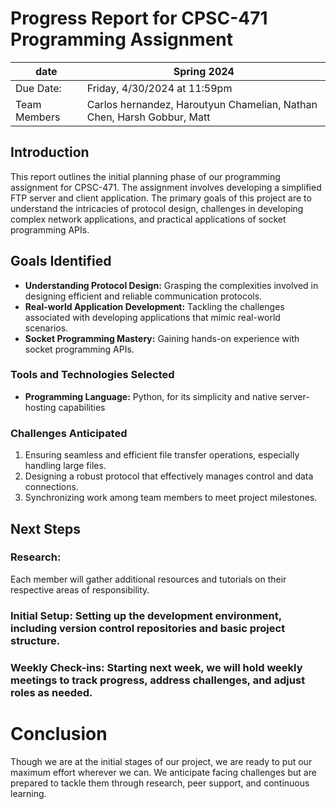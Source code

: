 # Progress Report for CPSC-471 Programming Assignment
|   date    |   Spring 2024 |
|-----------|---------------|
|   Due Date:   |   Friday, 4/30/2024 at 11:59pm    |
|   Team Members|   Carlos hernandez, Haroutyun Chamelian, Nathan Chen, Harsh Gobbur, Matt   |

## Introduction
This report outlines the initial planning phase of our programming assignment for CPSC-471. The assignment involves developing a simplified FTP server and client application. The primary goals of this project are to understand the intricacies of protocol design, challenges in developing complex network applications, and practical applications of socket programming APIs.

## Goals Identified
- **Understanding Protocol Design:** Grasping the complexities involved in designing efficient and reliable communication protocols.
- **Real-world Application Development:** Tackling the challenges associated with developing applications that mimic real-world scenarios.
- **Socket Programming Mastery:** Gaining hands-on experience with socket programming APIs.

### Tools and Technologies Selected
- **Programming Language:** Python, for its simplicity and native server-hosting capabilities

### Challenges Anticipated
1. Ensuring seamless and efficient file transfer operations, especially handling large files.
2. Designing a robust protocol that effectively manages control and data connections.
3. Synchronizing work among team members to meet project milestones.

## Next Steps

### Research: 
Each member will gather additional resources and tutorials on their respective areas of responsibility.

### Initial Setup: Setting up the development environment, including version control repositories and basic project structure.
### Weekly Check-ins: Starting next week, we will hold weekly meetings to track progress, address challenges, and adjust roles as needed.

# Conclusion
Though we are at the initial stages of our project, we are ready to put our maximum effort wherever we can. We anticipate facing challenges but are prepared to tackle them through research, peer support, and continuous learning.